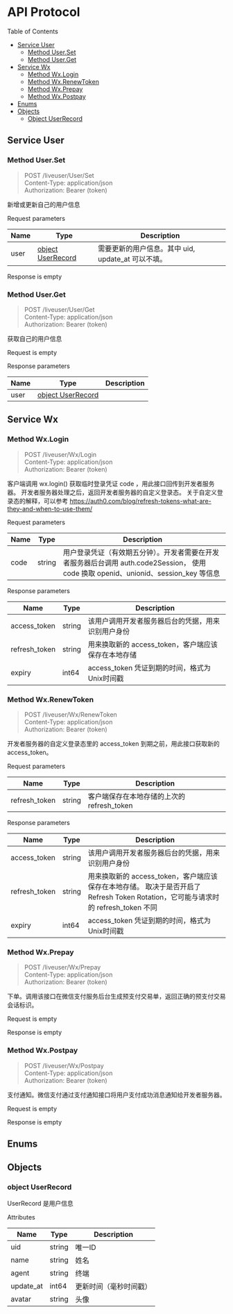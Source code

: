 # API Protocol

Table of Contents

* [Service User](#service-user)
    * [Method User.Set](#method-userset)
    * [Method User.Get](#method-userget)
* [Service Wx](#service-wx)
    * [Method Wx.Login](#method-wxlogin)
    * [Method Wx.RenewToken](#method-wxrenewtoken)
    * [Method Wx.Prepay](#method-wxprepay)
    * [Method Wx.Postpay](#method-wxpostpay)
* [Enums](#enums)
* [Objects](#objects)
    * [Object UserRecord](#object-userrecord)




## Service User



### Method User.Set

> POST /liveuser/User/Set <br/>
> Content-Type: application/json <br/>
> Authorization: Bearer (token) <br/>

新增或更新自己的用户信息

Request parameters

|   Name    |   Type    |  Description |
| --------- | --------- | ------------ |
| user | [object UserRecord](#object-userrecord) | 需要更新的用户信息。其中 uid, update_at 可以不填。 |

Response is empty


### Method User.Get

> POST /liveuser/User/Get <br/>
> Content-Type: application/json <br/>
> Authorization: Bearer (token) <br/>

获取自己的用户信息

Request is empty

Response parameters

|   Name    |   Type    |  Description |
| --------- | --------- | ------------ |
| user | [object UserRecord](#object-userrecord) |  |





## Service Wx



### Method Wx.Login

> POST /liveuser/Wx/Login <br/>
> Content-Type: application/json <br/>
> Authorization: Bearer (token) <br/>

客户端调用 wx.login() 获取临时登录凭证 code ，用此接口回传到开发者服务器。 开发者服务器处理之后，返回开发者服务器的自定义登录态。 关于自定义登录态的解释，可以参考 https://auth0.com/blog/refresh-tokens-what-are-they-and-when-to-use-them/

Request parameters

|   Name    |   Type    |  Description |
| --------- | --------- | ------------ |
| code | string | 用户登录凭证（有效期五分钟）。开发者需要在开发者服务器后台调用 auth.code2Session， 使用 code 换取 openid、unionid、session_key 等信息 |

Response parameters

|   Name    |   Type    |  Description |
| --------- | --------- | ------------ |
| access_token | string | 该用户调用开发者服务器后台的凭据，用来识别用户身份 |
| refresh_token | string | 用来换取新的 access_token，客户端应该保存在本地存储 |
| expiry | int64 | access_token 凭证到期的时间，格式为Unix时间戳 |


### Method Wx.RenewToken

> POST /liveuser/Wx/RenewToken <br/>
> Content-Type: application/json <br/>
> Authorization: Bearer (token) <br/>

开发者服务器的自定义登录态里的 access_token 到期之前，用此接口获取新的 access_token。

Request parameters

|   Name    |   Type    |  Description |
| --------- | --------- | ------------ |
| refresh_token | string | 客户端保存在本地存储的上次的 refresh_token |

Response parameters

|   Name    |   Type    |  Description |
| --------- | --------- | ------------ |
| access_token | string | 该用户调用开发者服务器后台的凭据，用来识别用户身份 |
| refresh_token | string | 用来换取新的 access_token，客户端应该保存在本地存储。 取决于是否开启了 Refresh Token Rotation，它可能与请求时的 refresh_token 不同 |
| expiry | int64 | access_token 凭证到期的时间，格式为Unix时间戳 |


### Method Wx.Prepay

> POST /liveuser/Wx/Prepay <br/>
> Content-Type: application/json <br/>
> Authorization: Bearer (token) <br/>

下单。调用该接口在微信支付服务后台生成预支付交易单，返回正确的预支付交易会话标识。

Request is empty

Response is empty


### Method Wx.Postpay

> POST /liveuser/Wx/Postpay <br/>
> Content-Type: application/json <br/>
> Authorization: Bearer (token) <br/>

支付通知。微信支付通过支付通知接口将用户支付成功消息通知给开发者服务器。

Request is empty

Response is empty





## Enums

## Objects

### object UserRecord

UserRecord 是用户信息

Attributes

|   Name    |   Type    |  Description |
| --------- | --------- | ------------ |
| uid | string | 唯一ID |
| name | string | 姓名 |
| agent | string | 终端 |
| update_at | int64 | 更新时间（毫秒时间戳） |
| avatar | string | 头像 |

